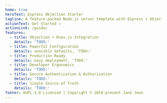 ```yaml
---
home: true
heroText: Express Objection Starter
tagline: A feature-packed Node.js server template with Express + Objection integration built-in
actionText: Get Started →
actionLink: /guide/
features:
  - title: Objection + Knex.js Integration
    details: 'TODO:'
  - title: Powerful Configuration
    details: sensible defaults, 'TODO:'
  - title: Production-Ready
    details: easy deployment, 'TODO:'
  - title: Developer Ergonomics
    details: 'TODO:'
  - title: Secure Authentication & Authorization
    details: 'TODO:'
  - title: Single Source of Truth
    details: 'TODO:'
footer: AGPL-3.0 Licensed | Copyright © 2019-present Jane Jeon
---
```

